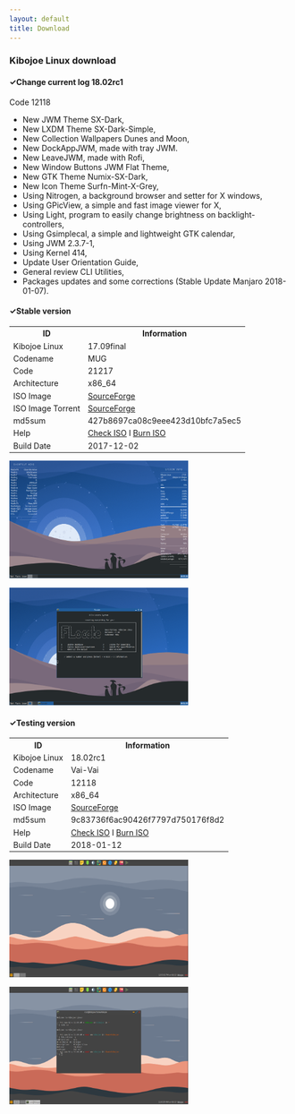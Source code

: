 ```yaml
---
layout: default
title: Download
---
```


<h3>Kibojoe Linux download</h3>

<h4>✓Change current log 18.02rc1</h4>

Code 12118

- New JWM Theme SX-Dark,
- New LXDM Theme SX-Dark-Simple,
- New Collection Wallpapers Dunes and Moon,
- New DockAppJWM, made with tray JWM.
- New LeaveJWM, made with Rofi, 
- New Window Buttons JWM Flat Theme,
- New GTK Theme Numix-SX-Dark,
- New Icon Theme Surfn-Mint-X-Grey,
- Using Nitrogen, a background browser and setter for X windows,
- Using GPicView, a simple and fast image viewer for X,
- Using Light, program to easily change brightness on backlight-controllers,
- Using Gsimplecal, a simple and lightweight GTK calendar,
- Using JWM 2.3.7-1,
- Using Kernel 414,
- Update User Orientation Guide,
- General review CLI Utilities,
- Packages updates and some corrections (Stable Update Manjaro 2018-01-07).

<h4>✓Stable version</h4>
<table>
          <tbody><tr>
            <th>ID</th><th>Information</th>
          </tr>
          <tr>
            <td>Kibojoe Linux</td><td>17.09final</td>
          </tr>
          <tr>
            <td>Codename</td><td>MUG</td>
          </tr>
          <tr>
            <td>Code</td><td>21217</td>
          </tr>
          <tr>
            <td>Architecture</td><td>x86_64</td>
          </tr>
          <tr>
            <td>ISO Image</td><td><a href="https://sourceforge.net/projects/kibojoe/files/17.09/Code%2021217/" target="_blank">SourceForge</a></td>
          </tr>
          <tr>
            <td>ISO Image Torrent</td><td><a href="https://sourceforge.net/projects/manjarotorrents/files/spins/Kibojoe/17.09/" target="_blank">SourceForge</a></td>
          </tr>
          <tr>
            <td>md5sum</td><td>427b8697ca08c9eee423d10bfc7a5ec5</td>
          </tr>
          <tr>
            <td>Help</td><td><a href="https://wiki.manjaro.org/index.php?title=How-to_check_an_.ISO_MD5_checksum" target="_blank">Check ISO</a> I <a href="https://wiki.manjaro.org/index.php?title=Burn_an_ISO_File" target="_blank">Burn ISO</a></td>
          </tr>
          <tr>
            <td>Build Date</td><td>2017-12-02</td>
          </tr>
        </tbody></table>

<a href="http://www.auplod.com/u/ldauop99a7d.png"><img src="/img/img1.png" width="320" height="210" target="_blank"></a>

<a href="http://www.auplod.com/u/udpoal99a7e.png"><img src="/img/img2.png" width="320" height="210" target="_blank"></a>

<h4>✓Testing version</h4>
<table>
          <tbody><tr>
            <th>ID</th><th>Information</th>
          </tr>
          <tr>
            <td>Kibojoe Linux</td><td>18.02rc1</td>
          </tr>
          <tr>
            <td>Codename</td><td>Vai-Vai</td>
          </tr>
          <tr>
            <td>Code</td><td>12118</td>
          </tr>
          <tr>
            <td>Architecture</td><td>x86_64</td>
          </tr>
          <tr>
            <td>ISO Image</td><td><a href="https://sourceforge.net/projects/kibojoe/files/18.02/Code%2012118/" target="_blank">SourceForge</a></td>
          </tr>
          <tr>
            <td>md5sum</td><td>9c83736f6ac90426f7797d750176f8d2</td>
          </tr>
          <tr>
            <td>Help</td><td><a href="https://wiki.manjaro.org/index.php?title=How-to_check_an_.ISO_MD5_checksum" target="_blank">Check ISO</a> I <a href="https://wiki.manjaro.org/index.php?title=Burn_an_ISO_File" target="_blank">Burn ISO</a></td>
          </tr>
          <tr>
            <td>Build Date</td><td>2018-01-12</td>
          </tr>
        </tbody></table>

<a href="http://www.auplod.com/u/oupadla2f00.png"><img src="/img/img3.png" width="320" height="210" target="_blank"></a>

<a href="http://www.auplod.com/u/dlopuaa2f01.png"><img src="/img/img4.png" width="320" height="210" target="_blank"></a>
